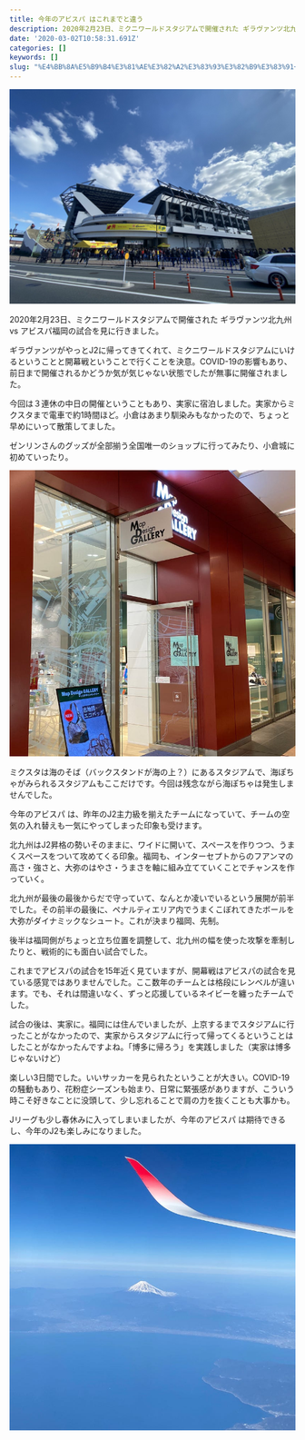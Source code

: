 ```yaml
---
title: 今年のアビスパ はこれまでと違う
description: 2020年2月23日、ミクニワールドスタジアムで開催された ギラヴァンツ北九州 vs アビスパ福岡の試合を見に行きました。
date: '2020-03-02T10:58:31.691Z'
categories: []
keywords: []
slug: "%E4%BB%8A%E5%B9%B4%E3%81%AE%E3%82%A2%E3%83%93%E3%82%B9%E3%83%91+%E3%81%AF%E3%81%93%E3%82%8C%E3%81%BE%E3%81%A7%E3%81%A8%E9%81%95%E3%81%86"
---
```

![](1__9kuIwzWm4NtLY0W781cf__g.png)

2020年2月23日、ミクニワールドスタジアムで開催された ギラヴァンツ北九州 vs アビスパ福岡の試合を見に行きました。

ギラヴァンツがやっとJ2に帰ってきてくれて、ミクニワールドスタジアムにいけるということと開幕戦ということで行くことを決意。COVID-19の影響もあり、前日まで開催されるかどうか気が気じゃない状態でしたが無事に開催されました。

今回は３連休の中日の開催ということもあり、実家に宿泊しました。実家からミクスタまで電車で約1時間ほど。小倉はあまり馴染みもなかったので、ちょっと早めにいって散策してました。

ゼンリンさんのグッズが全部揃う全国唯一のショップに行ってみたり、小倉城に初めていったり。

![](1__0ZVAgyHAzlJfRbxzrxswsw.jpeg)

ミクスタは海のそば（バックスタンドが海の上？）にあるスタジアムで、海ぽちゃがみられるスタジアムもここだけです。今回は残念ながら海ぽちゃは発生しませんでした。

今年のアビスパ は、昨年のJ2主力級を揃えたチームになっていて、チームの空気の入れ替えも一気にやってしまった印象も受けます。

北九州はJ2昇格の勢いそのままに、ワイドに開いて、スペースを作りつつ、うまくスペースをついて攻めてくる印象。福岡も、インターセプトからのフアンマの高さ・強さと、大弥のはやさ・うまさを軸に組み立てていくことでチャンスを作っていく。

北九州が最後の最後からだで守っていて、なんとか凌いでいるという展開が前半でした。その前半の最後に、ペナルティエリア内でうまくこぼれてきたボールを大弥がダイナミックなシュート。これが決まり福岡、先制。

後半は福岡側がちょっと立ち位置を調整して、北九州の幅を使った攻撃を牽制したりと、戦術的にも面白い試合でした。

これまでアビスパの試合を15年近く見ていますが、開幕戦はアビスパの試合を見ている感覚ではありませんでした。ここ数年のチームとは格段にレンベルが違います。でも、それは間違いなく、ずっと応援しているネイビーを纏ったチームでした。

試合の後は、実家に。福岡には住んでいましたが、上京するまでスタジアムに行ったことがなかったので、実家からスタジアムに行って帰ってくるということはしたことがなかったんですよね。「博多に帰ろう」を実践しました（実家は博多じゃないけど）

楽しい3日間でした。いいサッカーを見られたということが大きい。COVID-19の騒動もあり、花粉症シーズンも始まり、日常に緊張感がありますが、こういう時こそ好きなことに没頭して、少し忘れることで肩の力を抜くことも大事かも。

Jリーグも少し春休みに入ってしまいましたが、今年のアビスパ は期待できるし、今年のJ2も楽しみになりました。

![](1__dtdhihs4juUortgMyU68__Q.jpeg)